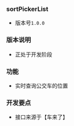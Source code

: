 
### sortPickerList

* 版本号`1.0.0`


### 版本说明

* 正处于开发阶段


### 功能

* 实时查询公交车的位置

### 开发要点

* 接口来源于【车来了】



